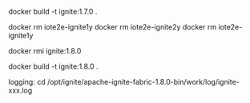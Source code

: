 docker build -t ignite:1.7.0 .


docker rm iote2e-ignite1y
docker rm iote2e-ignite2y
docker rm iote2e-ignite1y

docker rmi ignite:1.8.0

docker build -t ignite:1.8.0 .

logging: cd /opt/ignite/apache-ignite-fabric-1.8.0-bin/work/log/ignite-xxx.log




